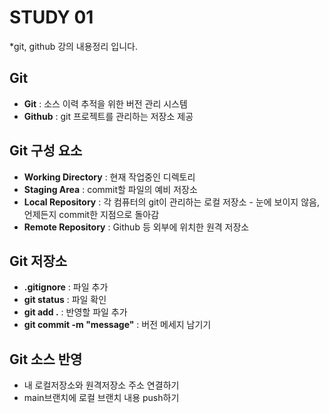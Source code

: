 # STUDY 01
*git, github 강의 내용정리 입니다.

## Git
* **Git** : 소스 이력 추적을 위한 버전 관리 시스템
* **Github** : git 프로젝트를 관리하는 저장소 제공


## Git 구성 요소
* **Working Directory** : 현재 작업중인 디렉토리
* **Staging Area**      : commit할 파일의 예비 저장소
* **Local Repository**  : 각 컴퓨터의 git이 관리하는 로컬 저장소 - 눈에 보이지 않음, 언제든지 commit한 지점으로 돌아감
* **Remote Repository** : Github 등 외부에 위치한 원격 저장소

## Git 저장소
* **.gitignore** : 파일 추가
* **git status** : 파일 확인
* **git add .**  : 반영할 파일 추가
* **git commit -m "message"** : 버전 메세지 남기기


## Git 소스 반영
* 내 로컬저장소와 원격저장소 주소 연결하기
* main브랜치에 로컬 브랜치 내용 push하기
